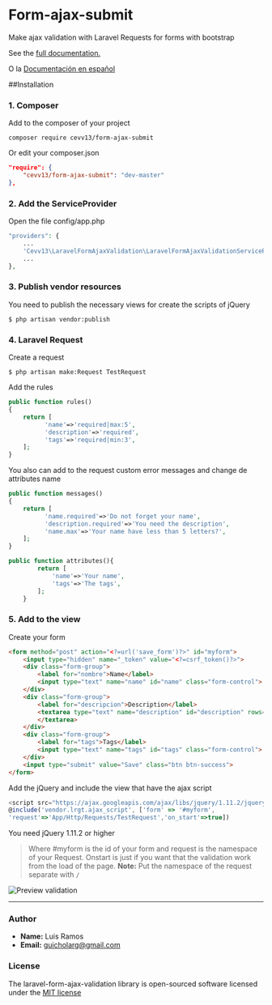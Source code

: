 # Form-ajax-submit
Make ajax validation with Laravel Requests for forms with bootstrap

See the [full documentation.](https://github.com/guicho0601/laravel-form-ajax-validation/wiki)

O la
[Documentación en español](https://github.com/guicho0601/laravel-form-ajax-validation/wiki/Inicio)

##Installation

### 1. Composer

Add to the composer of your project

```console
composer require cevv13/form-ajax-submit
```

Or edit your composer.json

```json
"require": {
    "cevv13/form-ajax-submit": "dev-master"
},
```

### 2. Add the ServiceProvider

Open the file config/app.php

```php
"providers": {
    ...
    'Cevv13\LaravelFormAjaxValidation\LaravelFormAjaxValidationServiceProvider',
    ...
},
```

### 3. Publish vendor resources

You need to publish the necessary views for create the scripts of jQuery

```console
$ php artisan vendor:publish
```

### 4. Laravel Request

Create a request

```console
$ php artisan make:Request TestRequest
```

Add the rules

```php
public function rules()
{
	return [
          'name'=>'required|max:5',
          'description'=>'required',
          'tags'=>'required|min:3',
	];
}
```

You also can add to the request custom error messages and change de attributes name

```php
public function messages()
{
	return [
          'name.required'=>'Do not forget your name',
          'description.required'=>'You need the description',
          'name.max'=>'Your name have less than 5 letters?',
	];
}

public function attributes(){
        return [
            'name'=>'Your name',
            'tags'=>'The tags',
        ];
    }
```

### 5. Add to the view

Create your form

```html
<form method="post" action="<?=url('save_form')?>" id="myform">
    <input type="hidden" name="_token" value="<?=csrf_token()?>">
    <div class="form-group">
        <label for="nombre">Name</label>
        <input type="text" name="name" id="name" class="form-control">
    </div>
    <div class="form-group">
        <label for="descripcion">Description</label>
        <textarea type="text" name="description" id="description" rows="5" class="form-control">
        </textarea>
    </div>
    <div class="form-group">
        <label for="tags">Tags</label>
        <input type="text" name="tags" id="tags" class="form-control">
    </div>
    <input type="submit" value="Save" class="btn btn-success">
</form>
```

Add the jQuery and include the view that have the ajax script

```javascript
<script src="https://ajax.googleapis.com/ajax/libs/jquery/1.11.2/jquery.min.js"></script>
@include('vendor.lrgt.ajax_script', ['form' => '#myform',
'request'=>'App/Http/Requests/TestRequest','on_start'=>true])
```

You need jQuery 1.11.2 or higher

> Where #myform is the id of your form and request is the namespace of your Request.
> Onstart is just if you want that the validation work from the load of the page.
>__Note:__ Put the namespace of the request separate with `/`

![Preview validation](http://i1277.photobucket.com/albums/y485/guicho0601/Captura%20de%20pantalla%202015-06-02%20a%20las%2022.15.51_zpsvm5wevpp.png)

***

### Author

- __Name:__ Luis Ramos
- __Email:__ guicholarg@gmail.com

### License

The laravel-form-ajax-validation library is open-sourced software licensed under the [MIT license](http://opensource.org/licenses/MIT)
